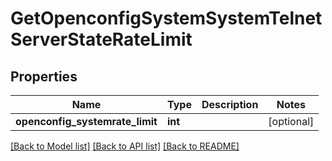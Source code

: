 # GetOpenconfigSystemSystemTelnetServerStateRateLimit

## Properties
Name | Type | Description | Notes
------------ | ------------- | ------------- | -------------
**openconfig_systemrate_limit** | **int** |  | [optional] 

[[Back to Model list]](../README.md#documentation-for-models) [[Back to API list]](../README.md#documentation-for-api-endpoints) [[Back to README]](../README.md)


